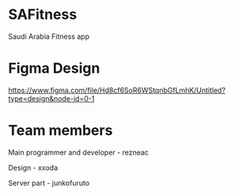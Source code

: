 # SAFitness
Saudi Arabia Fitness app

# Figma Design
https://www.figma.com/file/Hd8cf6SoR6WStqnbGfLmhK/Untitled?type=design&node-id=0-1

# Team members
Main programmer and developer - rezneac

Design - xxoda

Server part - junkofuruto

